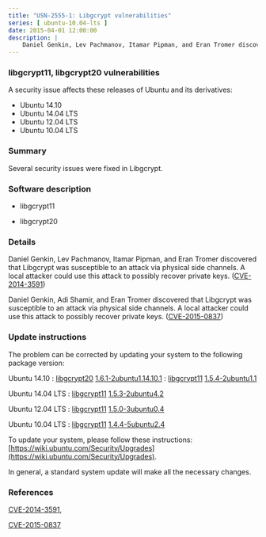 ```yaml
---
title: "USN-2555-1: Libgcrypt vulnerabilities"
series: [ ubuntu-10.04-lts ]
date: 2015-04-01 12:00:00
description: |
    Daniel Genkin, Lev Pachmanov, Itamar Pipman, and Eran Tromer discovered that Libgcrypt was susceptible to an attack via physical side channels. A local attacker could use this attack to possibly recover private keys. ([CVE-2014-3591](http://people.ubuntu.com/~ubuntu-security/cve/CVE-2014-3591))
--- 
```

 
### libgcrypt11, libgcrypt20 vulnerabilities

A security issue affects these releases of Ubuntu and its derivatives:

* Ubuntu 14.10
* Ubuntu 14.04 LTS
* Ubuntu 12.04 LTS
* Ubuntu 10.04 LTS

### Summary

Several security issues were fixed in Libgcrypt. 

### Software description

* libgcrypt11 

* libgcrypt20 

### Details

Daniel Genkin, Lev Pachmanov, Itamar Pipman, and Eran Tromer discovered that Libgcrypt was susceptible to an attack via physical side channels. A local attacker could use this attack to possibly recover private keys. ([CVE-2014-3591](http://people.ubuntu.com/~ubuntu-security/cve/CVE-2014-3591))

Daniel Genkin, Adi Shamir, and Eran Tromer discovered that Libgcrypt was susceptible to an attack via physical side channels. A local attacker could use this attack to possibly recover private keys. ([CVE-2015-0837](http://people.ubuntu.com/~ubuntu-security/cve/CVE-2015-0837)) 

### Update instructions

The problem can be corrected by updating your system to the following package version:

Ubuntu 14.10
 : [libgcrypt20](https://launchpad.net/ubuntu/+source/libgcrypt20) <span> [1.6.1-2ubuntu1.14.10.1](https://launchpad.net/ubuntu/+source/libgcrypt20/1.6.1-2ubuntu1.14.10.1) </span> 
 : [libgcrypt11](https://launchpad.net/ubuntu/+source/libgcrypt11) <span> [1.5.4-2ubuntu1.1](https://launchpad.net/ubuntu/+source/libgcrypt11/1.5.4-2ubuntu1.1) </span> 

Ubuntu 14.04 LTS
 : [libgcrypt11](https://launchpad.net/ubuntu/+source/libgcrypt11) <span> [1.5.3-2ubuntu4.2](https://launchpad.net/ubuntu/+source/libgcrypt11/1.5.3-2ubuntu4.2) </span> 

Ubuntu 12.04 LTS
 : [libgcrypt11](https://launchpad.net/ubuntu/+source/libgcrypt11) <span> [1.5.0-3ubuntu0.4](https://launchpad.net/ubuntu/+source/libgcrypt11/1.5.0-3ubuntu0.4) </span> 

Ubuntu 10.04 LTS
 : [libgcrypt11](https://launchpad.net/ubuntu/+source/libgcrypt11) <span> [1.4.4-5ubuntu2.4](https://launchpad.net/ubuntu/+source/libgcrypt11/1.4.4-5ubuntu2.4) </span> 

To update your system, please follow these instructions: [https://wiki.ubuntu.com/Security/Upgrades](https://wiki.ubuntu.com/Security/Upgrades).

In general, a standard system update will make all the necessary changes. 

### References

 [CVE-2014-3591](http://people.ubuntu.com/~ubuntu-security/cve/CVE-2014-3591), 

 [CVE-2015-0837](http://people.ubuntu.com/~ubuntu-security/cve/CVE-2015-0837)
 
